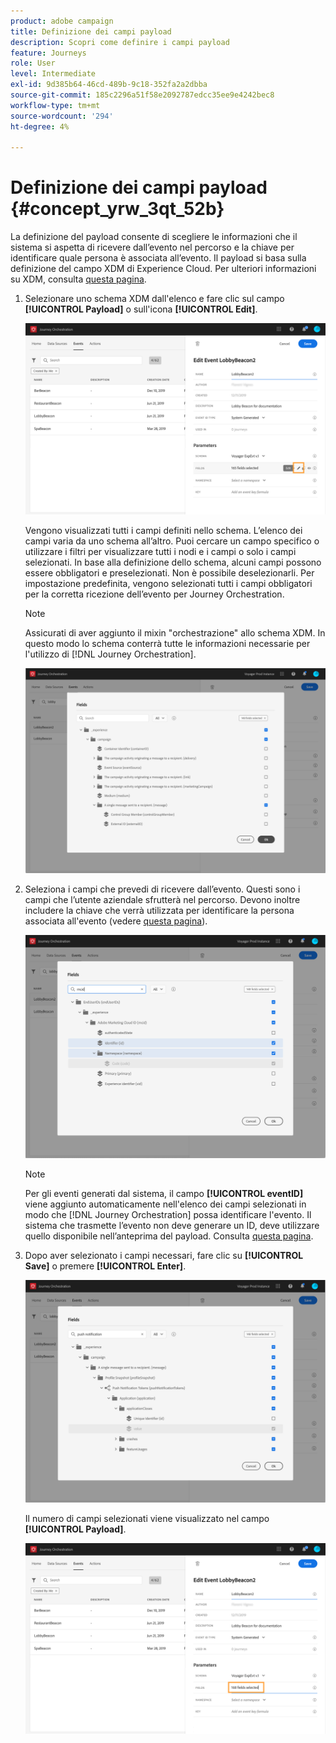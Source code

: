 ```yaml
---
product: adobe campaign
title: Definizione dei campi payload
description: Scopri come definire i campi payload
feature: Journeys
role: User
level: Intermediate
exl-id: 9d385b64-46cd-489b-9c18-352fa2a2dbba
source-git-commit: 185c2296a51f58e2092787edcc35ee9e4242bec8
workflow-type: tm+mt
source-wordcount: '294'
ht-degree: 4%

---
```


# Definizione dei campi payload {#concept_yrw_3qt_52b}

La definizione del payload consente di scegliere le informazioni che il sistema si aspetta di ricevere dall’evento nel percorso e la chiave per identificare quale persona è associata all’evento. Il payload si basa sulla definizione del campo XDM di Experience Cloud. Per ulteriori informazioni su XDM, consulta [questa pagina](https://experienceleague.adobe.com/docs/experience-platform/xdm/home.html?lang=it).

1. Selezionare uno schema XDM dall&#39;elenco e fare clic sul campo **[!UICONTROL Payload]** o sull&#39;icona **[!UICONTROL Edit]**.

   ![](../assets/journey8.png)

   Vengono visualizzati tutti i campi definiti nello schema. L’elenco dei campi varia da uno schema all’altro. Puoi cercare un campo specifico o utilizzare i filtri per visualizzare tutti i nodi e i campi o solo i campi selezionati. In base alla definizione dello schema, alcuni campi possono essere obbligatori e preselezionati. Non è possibile deselezionarli. Per impostazione predefinita, vengono selezionati tutti i campi obbligatori per la corretta ricezione dell’evento per Journey Orchestration.

   >[!NOTE]
   >
   >Assicurati di aver aggiunto il mixin &quot;orchestrazione&quot; allo schema XDM. In questo modo lo schema conterrà tutte le informazioni necessarie per l&#39;utilizzo di [!DNL Journey Orchestration].

   ![](../assets/journey9.png)

1. Seleziona i campi che prevedi di ricevere dall’evento. Questi sono i campi che l’utente aziendale sfrutterà nel percorso. Devono inoltre includere la chiave che verrà utilizzata per identificare la persona associata all&#39;evento (vedere [questa pagina](../event/defining-the-event-key.md)).

   ![](../assets/journey10.png)

   >[!NOTE]
   >
   >Per gli eventi generati dal sistema, il campo **[!UICONTROL eventID]** viene aggiunto automaticamente nell&#39;elenco dei campi selezionati in modo che [!DNL Journey Orchestration] possa identificare l&#39;evento. Il sistema che trasmette l’evento non deve generare un ID, deve utilizzare quello disponibile nell’anteprima del payload. Consulta [questa pagina](../event/previewing-the-payload.md).

1. Dopo aver selezionato i campi necessari, fare clic su **[!UICONTROL Save]** o premere **[!UICONTROL Enter]**.

   ![](../assets/journey11.png)

   Il numero di campi selezionati viene visualizzato nel campo **[!UICONTROL Payload]**.

   ![](../assets/journey12.png)
